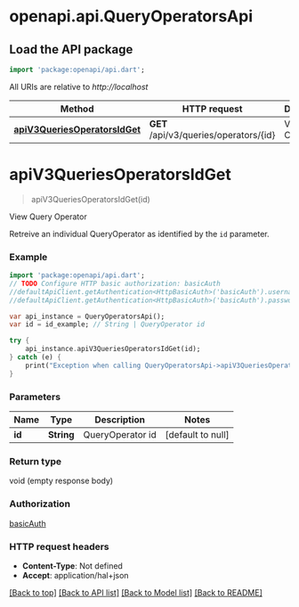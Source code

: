 # openapi.api.QueryOperatorsApi

## Load the API package
```dart
import 'package:openapi/api.dart';
```

All URIs are relative to *http://localhost*

Method | HTTP request | Description
------------- | ------------- | -------------
[**apiV3QueriesOperatorsIdGet**](QueryOperatorsApi.md#apiV3QueriesOperatorsIdGet) | **GET** /api/v3/queries/operators/{id} | View Query Operator


# **apiV3QueriesOperatorsIdGet**
> apiV3QueriesOperatorsIdGet(id)

View Query Operator

Retreive an individual QueryOperator as identified by the `id` parameter.

### Example 
```dart
import 'package:openapi/api.dart';
// TODO Configure HTTP basic authorization: basicAuth
//defaultApiClient.getAuthentication<HttpBasicAuth>('basicAuth').username = 'YOUR_USERNAME'
//defaultApiClient.getAuthentication<HttpBasicAuth>('basicAuth').password = 'YOUR_PASSWORD';

var api_instance = QueryOperatorsApi();
var id = id_example; // String | QueryOperator id

try { 
    api_instance.apiV3QueriesOperatorsIdGet(id);
} catch (e) {
    print("Exception when calling QueryOperatorsApi->apiV3QueriesOperatorsIdGet: $e\n");
}
```

### Parameters

Name | Type | Description  | Notes
------------- | ------------- | ------------- | -------------
 **id** | **String**| QueryOperator id | [default to null]

### Return type

void (empty response body)

### Authorization

[basicAuth](../README.md#basicAuth)

### HTTP request headers

 - **Content-Type**: Not defined
 - **Accept**: application/hal+json

[[Back to top]](#) [[Back to API list]](../README.md#documentation-for-api-endpoints) [[Back to Model list]](../README.md#documentation-for-models) [[Back to README]](../README.md)

